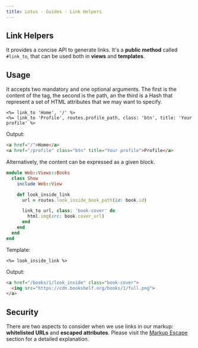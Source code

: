 ```yaml
---
title: Lotus - Guides - Link Helpers
---
```


## Link Helpers

It provides a concise API to generate links.
It's a **public method** called `#link_to`, that can be used both in **views** and **templates**.

## Usage

It accepts two mandatory and one optional arguments.
The first is the content of the tag, the second is the path, an the third is a Hash that represent a set of HTML attributes that we may want to specify.

```erb
<%= link_to 'Home', '/' %>
<%= link_to 'Profile', routes.profile_path, class: 'btn', title: 'Your profile' %>
```

Output:

```html
<a href="/">Home</a>
<a href="/profile" class="btn" title="Your profile">Profile</a>
```

Alternatively, the content can be expressed as a given block.

```ruby
module Web::Views::Books
  class Show
    include Web::View

    def look_inside_link
      url = routes.look_inside_book_path(id: book.id)

      link_to url, class: 'book-cover' do
        html.img(src: book.cover_url)
      end
    end
  end
end
```

Template:

```erb
<%= look_inside_link %>
```

Output:

```html
<a href="/books/1/look_inside" class="book-cover">
  <img src="https://cdn.bookshelf.org/books/1/full.png">
</a>
```

## Security

There are two aspects to consider when we use links in our markup: **whitelisted URLs** and **escaped attributes**.
Please visit the [Markup Escape](/guides/helpers/escape) section for a detailed explanation.
